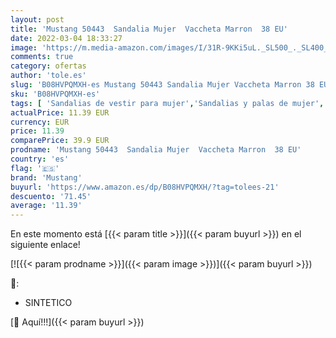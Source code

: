 ```yaml
---
layout: post
title: 'Mustang 50443  Sandalia Mujer  Vaccheta Marron  38 EU'
date: 2022-03-04 18:33:27
image: 'https://m.media-amazon.com/images/I/31R-9KKi5uL._SL500_._SL400_.jpg'
comments: true
category: ofertas
author: 'tole.es'
slug: 'B08HVPQMXH-es Mustang 50443 Sandalia Mujer Vaccheta Marron 38 EU'
sku: 'B08HVPQMXH-es'
tags: [ 'Sandalias de vestir para mujer','Sandalias y palas de mujer','Zapatos','Zapatos para mujer','Zapatos y complementos','mustang','sandalia', ]
actualPrice: 11.39 EUR
currency: EUR
price: 11.39
comparePrice: 39.9 EUR
prodname: 'Mustang 50443  Sandalia Mujer  Vaccheta Marron  38 EU'
country: 'es'
flag: '🇪🇸'
brand: 'Mustang'
buyurl: 'https://www.amazon.es/dp/B08HVPQMXH/?tag=tolees-21'
descuento: '71.45'
average: '11.39'
---
```


En este momento está [{{< param title >}}]({{< param buyurl >}}) en el siguiente enlace!

[![{{< param prodname >}}]({{< param image >}})]({{< param buyurl >}})

🔎:

- SINTETICO

[🛒 Aquí!!!]({{< param buyurl >}})
